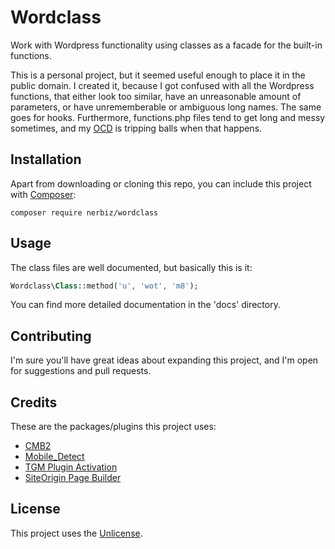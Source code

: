 # Wordclass
Work with Wordpress functionality using classes as a facade for the built-in functions.

This is a personal project, but it seemed useful enough to place it in the public domain. I created it, because I got confused with all the Wordpress functions, that either look too similar, have an unreasonable amount of parameters, or have unrememberable or ambiguous long names. The same goes for hooks. Furthermore, functions.php files tend to get long and messy sometimes, and my [OCD](https://en.wikipedia.org/wiki/Obsessive%E2%80%93compulsive_disorder) is tripping balls when that happens.

## Installation
Apart from downloading or cloning this repo, you can include this project with [Composer](https://getcomposer.org/):
```
composer require nerbiz/wordclass
```

## Usage
The class files are well documented, but basically this is it:
```php
Wordclass\Class::method('u', 'wot', 'm8');
```
You can find more detailed documentation in the 'docs' directory.

## Contributing
I'm sure you'll have great ideas about expanding this project, and I'm open for suggestions and pull requests.

## Credits
These are the packages/plugins this project uses:
* [CMB2](https://github.com/cmb2/cmb2)
* [Mobile_Detect](https://github.com/serbanghita/Mobile-Detect)
* [TGM Plugin Activation](https://github.com/tgmpa/tgm-plugin-activation)
* [SiteOrigin Page Builder](https://wordpress.org/plugins/siteorigin-panels/)

## License
This project uses the [Unlicense](http://unlicense.org/).
